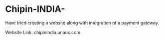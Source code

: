# Chipin-INDIA-
Have tried creating a website along with integration of a payment gateway.

Website Link: chipinindia.unaux.com
